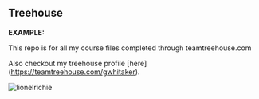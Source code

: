 ## Treehouse

**EXAMPLE:**

This repo is for all my course files completed through teamtreehouse.com

Also checkout my treehouse profile [here] (https://teamtreehouse.com/gwhitaker).

![lionelrichie](https://cloud.githubusercontent.com/assets/11020925/14764080/e976e276-09aa-11e6-99ac-a69acb4cee2c.jpg)
